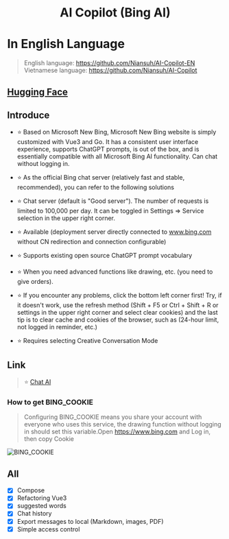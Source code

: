<h1 align="center">AI Copilot (Bing AI)</h1>

# In English Language
> English language: https://github.com/Niansuh/AI-Copilot-EN
> Vietnamese language: https://github.com/Niansuh/AI-Copilot

## [Hugging Face](https://huggingface.co/Niansuh)

## Introduce
- ⭐ Based on Microsoft New Bing, Microsoft New Bing website is simply customized with Vue3 and Go. It has a consistent user interface experience, supports ChatGPT prompts, is out of the box, and is essentially compatible with all Microsoft Bing AI functionality. Can chat without logging in.

- ⭐ As the official Bing chat server (relatively fast and stable, recommended), you can refer to the following solutions

- ⭐ Chat server (default is "Good server"). The number of requests is limited to 100,000 per day. It can be toggled in Settings => Service selection in the upper right corner.

- ⭐ Available (deployment server directly connected to www.bing.com without CN redirection and connection configurable)

- ⭐ Supports existing open source ChatGPT prompt vocabulary

- ⭐ When you need advanced functions like drawing, etc. (you need to give orders).

- ⭐ If you encounter any problems, click the bottom left corner first! Try, if it doesn't work, use the refresh method (Shift + F5 or Ctrl + Shift + R or settings in the upper right corner and select clear cookies) and the last tip is to clear cache and cookies of the browser, such as (24-hour limit, not logged in reminder, etc.)

- ⭐ Requires selecting Creative Conversation Mode
## Link 

>⭐ [Chat AI](https://Niansuh-chat.hf.space)

### How to get BING_COOKIE

> Configuring BING_COOKIE means you share your account with everyone who uses this service, the drawing function without logging in should set this variable.Open https://www.bing.com and Log in, then copy Cookie

![BING_COOKIE](https://cdn-uploads.huggingface.co/production/uploads/65126d4afdba96cc3c3e7498/WMjxkZs20Y3UyC2RDyfT3.png)

## All

- [x] Compose
- [x] Refactoring Vue3
- [x] suggested words
- [x] Chat history
- [x] Export messages to local (Markdown, images, PDF)
- [x] Simple access control
